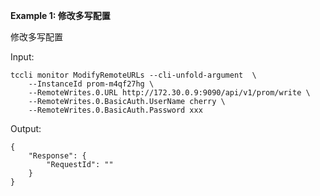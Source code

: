 **Example 1: 修改多写配置**

修改多写配置

Input: 

```
tccli monitor ModifyRemoteURLs --cli-unfold-argument  \
    --InstanceId prom-m4qf27hg \
    --RemoteWrites.0.URL http://172.30.0.9:9090/api/v1/prom/write \
    --RemoteWrites.0.BasicAuth.UserName cherry \
    --RemoteWrites.0.BasicAuth.Password xxx
```

Output: 
```
{
    "Response": {
        "RequestId": ""
    }
}
```

